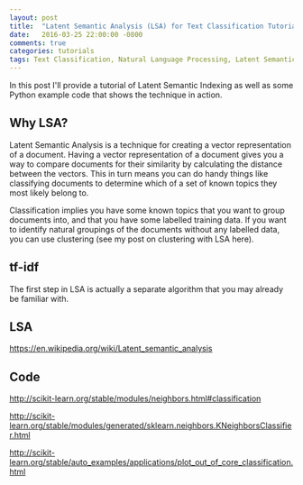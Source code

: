 ```yaml
---
layout: post
title:  "Latent Semantic Analysis (LSA) for Text Classification Tutorial"
date:   2016-03-25 22:00:00 -0800
comments: true
categories: tutorials
tags: Text Classification, Natural Language Processing, Latent Semantic Analysis, Latent Semantic Indexing, SVD, tf-idf
---
```


In this post I'll provide a tutorial of Latent Semantic Indexing as well as some Python example code that shows the technique in action.

Why LSA?
--------
Latent Semantic Analysis is a technique for creating a vector representation of a document. Having a vector representation of a document gives you a way to compare documents for their similarity by calculating the distance between the vectors. This in turn means you can do handy things like classifying documents to determine which of a set of known topics they most likely belong to.

Classification implies you have some known topics that you want to group documents into, and that you have some labelled training data. If you want to identify natural groupings of the documents without any labelled data, you can use clustering (see my post on clustering with LSA here).

tf-idf
------
The first step in LSA is actually a separate algorithm that you may already be familiar with.

LSA
---

https://en.wikipedia.org/wiki/Latent_semantic_analysis

 
Code
----

http://scikit-learn.org/stable/modules/neighbors.html#classification

http://scikit-learn.org/stable/modules/generated/sklearn.neighbors.KNeighborsClassifier.html

http://scikit-learn.org/stable/auto_examples/applications/plot_out_of_core_classification.html
